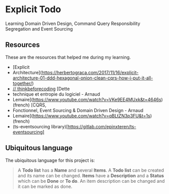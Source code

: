 # Explicit Todo

Learning Domain Driven Design, Command Query Responsibility Segregation and
Event Sourcing

## Resources

These are the resources that helped me during my learning.

* [Explicit
* Architecture](https://herbertograca.com/2017/11/16/explicit-architecture-01-ddd-hexagonal-onion-clean-cqrs-how-i-put-it-all-together/)
* [// thinkbeforecoding](https://thinkbeforecoding.com/category/all) [Dette
* technique et entropie du logiciel - Arnaud
* Lemaire](https://www.youtube.com/watch?v=VKe9EE4MUxk&t=4646s) (french) [CQRS,
* Fonctionnel, Event Sourcing & Domain Driven Design - Arnaud
* Lemaire](https://www.youtube.com/watch?v=qBLtZN3p3FU&t=1s) (french)
* (ts-eventsourcing library)[https://gitlab.com/epinxteren/ts-eventsourcing]

## Ubiquitous language

The ubiquitous language for this project is:

> A **Todo list** has a **Name** and several **Items**. A **Todo list** can be
> created and its name can be changed. **Items** have a **Description** and a
> **Status** which can be **Done** or **To do**. An item description can be
> changed and it can be marked as done.
